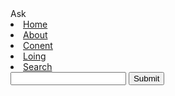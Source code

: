 <html>
<head>
<title>Webside</title>
<link rel="stylesheet" href="style.css">
</head>
<body>
<div class="box">
Ask
</div>

<div class="main">
<LI><A HREF="#">Home</A></LI>
<LI><A HREF="#">About</A></LI>
<LI><A HREF="#">Conent</A></LI>
<LI><A HREF="#">Loing</A></LI>
<LI><A HREF="#">Search</A></LI>


<form>
<input type="search" name="mysearch">
<input type="SUBMIT">
</form>
</div>
</body>
</head>
</html>

